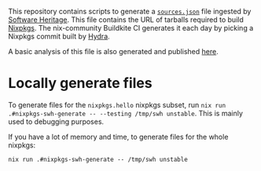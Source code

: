 This repository contains scripts to generate a
[`sources.json`](https://nix-community.github.io/nixpkgs-swh/sources-unstable.json)
file ingested by [Software
Heritage](https://www.softwareheritage.org/). This file contains the
URL of tarballs required to build
[Nixpkgs](https://github.com/NixOS/nixpkgs/). The nix-community
Buildkite CI generates it each day by picking a Nixpkgs commit built
by [Hydra](https://hydra.nixos.org/project/nixpkgs).

A basic analysis of this file is also generated and published
[here](https://nix-community.github.io/nixpkgs-swh).

# Locally generate files

To generate files for the `nixpkgs.hello` nixpkgs subset, run `nix run
.#nixpkgs-swh-generate -- --testing /tmp/swh unstable`. This is mainly
used to debugging purposes.

If you have a lot of memory and time, to generate files for the whole nixpkgs:
```
nix run .#nixpkgs-swh-generate -- /tmp/swh unstable
```
